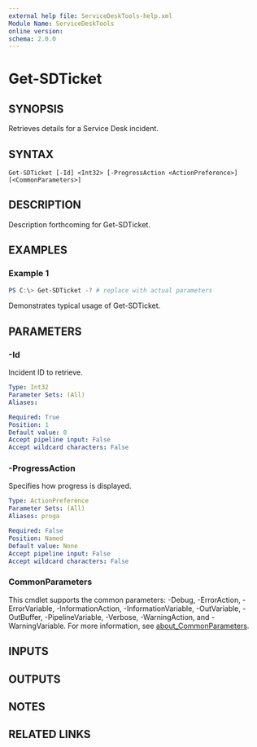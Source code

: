 ```yaml
---
external help file: ServiceDeskTools-help.xml
Module Name: ServiceDeskTools
online version:
schema: 2.0.0
---
```


# Get-SDTicket

## SYNOPSIS
Retrieves details for a Service Desk incident.

## SYNTAX

```
Get-SDTicket [-Id] <Int32> [-ProgressAction <ActionPreference>] [<CommonParameters>]
```

## DESCRIPTION
Description forthcoming for Get-SDTicket.

## EXAMPLES

### Example 1
```powershell
PS C:\> Get-SDTicket -? # replace with actual parameters
```

Demonstrates typical usage of Get-SDTicket.

## PARAMETERS

### -Id
Incident ID to retrieve.

```yaml
Type: Int32
Parameter Sets: (All)
Aliases:

Required: True
Position: 1
Default value: 0
Accept pipeline input: False
Accept wildcard characters: False
```

### -ProgressAction
Specifies how progress is displayed.

```yaml
Type: ActionPreference
Parameter Sets: (All)
Aliases: proga

Required: False
Position: Named
Default value: None
Accept pipeline input: False
Accept wildcard characters: False
```

### CommonParameters
This cmdlet supports the common parameters: -Debug, -ErrorAction, -ErrorVariable, -InformationAction, -InformationVariable, -OutVariable, -OutBuffer, -PipelineVariable, -Verbose, -WarningAction, and -WarningVariable. For more information, see [about_CommonParameters](http://go.microsoft.com/fwlink/?LinkID=113216).

## INPUTS

## OUTPUTS

## NOTES

## RELATED LINKS
